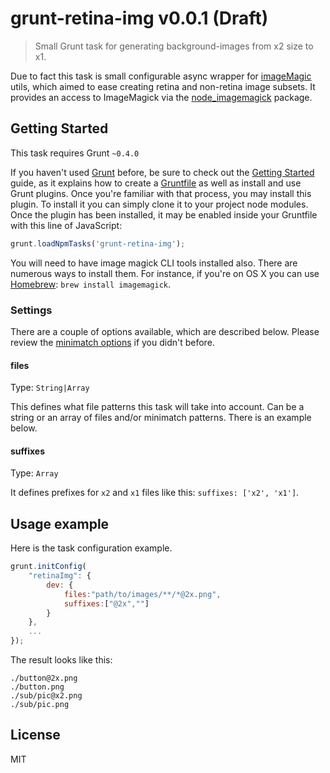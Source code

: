 # grunt-retina-img v0.0.1 (Draft)

> Small Grunt task for generating background-images from x2 size to x1.

Due to fact this task is small configurable async wrapper for [imageMagic](http://www.imagemagick.org/) utils, which aimed to ease creating retina and non-retina image subsets. It provides an access to ImageMagick via the [node_imagemagick](https://github.com/rsms/node-imagemagick) package.

## Getting Started
This task requires Grunt `~0.4.0`

If you haven't used [Grunt](http://gruntjs.com/) before, be sure to check out the [Getting Started](http://gruntjs.com/getting-started) guide, as it explains how to create a [Gruntfile](http://gruntjs.com/sample-gruntfile) as well as install and use Grunt plugins. Once you're familiar with that process, you may install this plugin. To install it you can simply clone it to your project node modules. 
Once the plugin has been installed, it may be enabled inside your Gruntfile with this line of JavaScript:

```js
grunt.loadNpmTasks('grunt-retina-img');
```

You will need to have image magick CLI tools installed also. There are numerous ways to install them. For instance, if you're on OS X you can use [Homebrew](http://mxcl.github.com/homebrew/): `brew install imagemagick`.

### Settings

There are a couple of options available, which are described below. Please review the [minimatch options](https://github.com/isaacs/minimatch#options) if you didn't before.

#### files
Type: `String|Array`

This defines what file patterns this task will take into account. Can be a string or an array of files and/or minimatch patterns.
There is an example below.

#### suffixes
Type: `Array`

It defines prefixes for `x2` and `x1` files like this: `suffixes: ['x2', 'x1']`.

## Usage example

Here is the task configuration example.

```javascript
grunt.initConfig(
    "retinaImg": {
        dev: {
            files:"path/to/images/**/*@2x.png",
            suffixes:["@2x",""]
        }
    },
    ...
});
```

The result looks like this:

```
./button@2x.png
./button.png
./sub/pic@x2.png
./sub/pic.png
```

## License

MIT
